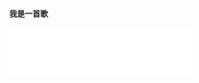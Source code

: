 #### 我是一首歌

<audio src="./spk1.wav"></audio>

<iframe frameborder="no" border="0" marginwidth="0" marginheight="0" width=330 height=86 src="./spk1.wav"></iframe>
